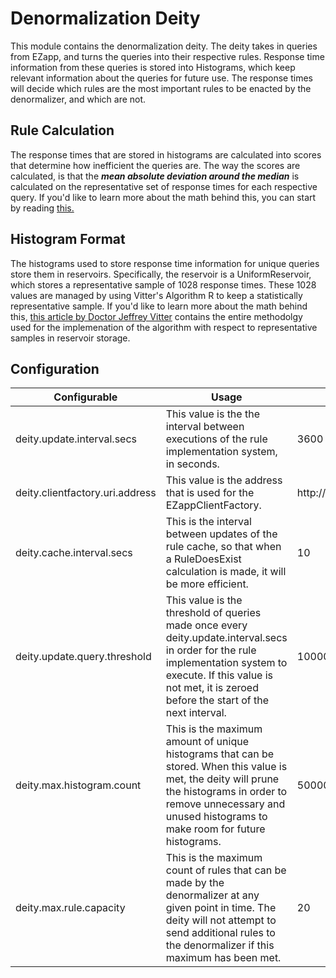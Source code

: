 # Denormalization Deity  
  
This module contains the denormalization deity. The deity takes in queries from EZapp, and turns the queries into their respective rules. Response time information from these queries is stored into Histograms, which keep relevant information about the queries for future use. The response times will decide which rules are the most important rules to be enacted by the denormalizer, and which are not.  
  
## Rule Calculation  
  
The response times that are stored in histograms are calculated into scores that determine how inefficient the queries are. The way the scores are calculated, is that the **_mean absolute deviation around the median_** is calculated on the representative set of response times for each respective query. If you'd like to learn more about the math behind this, you can start by reading [this.](https://en.wikipedia.org/wiki/Average_absolute_deviation#Mean_absolute_deviation_around_the_median)  
  
## Histogram Format  
  
The histograms used to store response time information for unique queries store them in reservoirs. Specifically, the reservoir is a UniformReservoir, which stores a representative sample of 1028 response times. These 1028 values are managed by using Vitter's Algorithm R to keep a statistically representative sample. If you'd like to learn more about the math behind this, [this article by Doctor Jeffrey Vitter](https://www.cs.umd.edu/~samir/498/vitter.pdf) contains the entire methodolgy used for the implemenation of the algorithm with respect to representative samples in reservoir storage.
  
## Configuration  
  
| Configurable  | Usage         | Default |
| ------------- |---------------| --------|
| deity.update.interval.secs | This value is the the interval between executions of the rule implementation system, in seconds. | 3600  |
| deity.clientfactory.uri.address | This value is the address that is used for the EZappClientFactory. | http://localhost:8080 |
| deity.cache.interval.secs | This is the interval between updates of the rule cache, so that when a RuleDoesExist calculation is made, it will be more efficient. | 10 |
| deity.update.query.threshold | This value is the threshold of queries made once every deity.update.interval.secs in order for the rule implementation system to execute. If this value is not met, it is zeroed before the start of the next interval. | 10000 |
 | deity.max.histogram.count | This is the maximum amount of unique histograms that can be stored. When this value is met, the deity will prune the histograms in order to remove unnecessary and unused histograms to make room for future histograms. | 50000 |
| deity.max.rule.capacity | This is the maximum count of rules that can be made by the denormalizer at any given point in time. The deity will not attempt to send additional rules to the denormalizer if this maximum has been met. | 20 |
